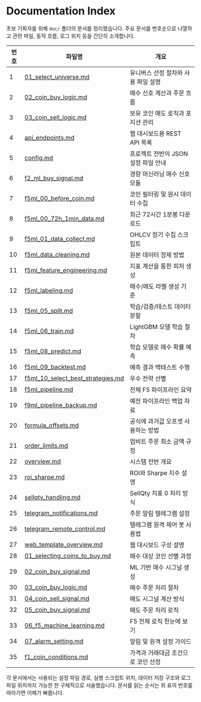 # Documentation Index

초보 기획자를 위해 `doc/` 폴더의 문서를 정리했습니다. 주요 문서를 번호순으로 나열하고 관련 파일, 동작 흐름, 로그 위치 등을 간단히 소개합니다.

| 번호 | 파일명 | 개요 |
| --- | --- | --- |
| 1 | [01_select_universe.md](01_select_universe.md) | 유니버스 선정 절차와 사용 파일 설명 |
| 2 | [02_coin_buy_logic.md](02_coin_buy_logic.md) | 매수 신호 계산과 주문 흐름 |
| 3 | [03_coin_sell_logic.md](03_coin_sell_logic.md) | 보유 코인 매도 로직과 포지션 관리 |
| 4 | [api_endpoints.md](api_endpoints.md) | 웹 대시보드용 REST API 목록 |
| 5 | [config.md](config.md) | 프로젝트 전반의 JSON 설정 파일 안내 |
| 6 | [f2_ml_buy_signal.md](f2_ml_buy_signal.md) | 경량 머신러닝 매수 신호 모듈 |
| 7 | [f5ml_00_before_coin.md](f5ml_00_before_coin.md) | 코인 필터링 및 원시 데이터 수집 |
| 8 | [f5ml_00_72h_1min_data.md](f5ml_00_72h_1min_data.md) | 최근 72시간 1분봉 다운로드 |
| 9 | [f5ml_01_data_collect.md](f5ml_01_data_collect.md) | OHLCV 정기 수집 스크립트 |
| 10 | [f5ml_data_cleaning.md](f5ml_data_cleaning.md) | 원본 데이터 정제 방법 |
| 11 | [f5ml_feature_engineering.md](f5ml_feature_engineering.md) | 지표 계산을 통한 피처 생성 |
| 12 | [f5ml_labeling.md](f5ml_labeling.md) | 매수/매도 라벨 생성 기준 |
| 13 | [f5ml_05_split.md](f5ml_05_split.md) | 학습/검증/테스트 데이터 분할 |
| 14 | [f5ml_06_train.md](f5ml_06_train.md) | LightGBM 모델 학습 절차 |
| 15 | [f5ml_08_predict.md](f5ml_08_predict.md) | 학습 모델로 매수 확률 예측 |
| 16 | [f5ml_09_backtest.md](f5ml_09_backtest.md) | 예측 결과 백테스트 수행 |
| 17 | [f5ml_10_select_best_strategies.md](f5ml_10_select_best_strategies.md) | 우수 전략 선별 |
| 18 | [f5ml_pipeline.md](f5ml_pipeline.md) | 전체 F5 파이프라인 요약 |
| 19 | [f9ml_pipeline_backup.md](f9ml_pipeline_backup.md) | 예전 파이프라인 백업 자료 |
| 20 | [formula_offsets.md](formula_offsets.md) | 공식에 과거값 오프셋 사용하는 방법 |
| 21 | [order_limits.md](order_limits.md) | 업비트 주문 최소 금액 규정 |
| 22 | [overview.md](overview.md) | 시스템 전반 개요 |
| 23 | [roi_sharpe.md](roi_sharpe.md) | ROI와 Sharpe 지수 설명 |
| 24 | [sellqty_handling.md](sellqty_handling.md) | SellQty 지표 0 처리 방식 |
| 25 | [telegram_notifications.md](telegram_notifications.md) | 주문 알림 텔레그램 설정 |
| 26 | [telegram_remote_control.md](telegram_remote_control.md) | 텔레그램 원격 제어 봇 사용법 |
| 27 | [web_template_overview.md](web_template_overview.md) | 웹 대시보드 구성 설명 |
| 28 | [01_selecting_coins_to_buy.md](01_selecting_coins_to_buy.md) | 매수 대상 코인 선별 과정 |
| 29 | [02_coin_buy_signal.md](02_coin_buy_signal.md) | ML 기반 매수 시그널 생성 |
| 30 | [03_coin_buy_logic.md](03_coin_buy_logic.md) | 매수 주문 처리 절차 |
| 31 | [04_coin_sell_signal.md](04_coin_sell_signal.md) | 매도 시그널 계산 방식 |
| 32 | [05_coin_buy_signal.md](05_coin_buy_signal.md) | 매도 주문 처리 로직 |
| 33 | [06_f5_machine_learning.md](06_f5_machine_learning.md) | F5 전체 로직 한눈에 보기 |
| 34 | [07_alarm_setting.md](07_alarm_setting.md) | 알림 및 원격 설정 가이드 |
| 35 | [f1_coin_conditions.md](f1_coin_conditions.md) | 가격과 거래대금 조건으로 코인 선정 |
각 문서에서는 사용되는 설정 파일 경로, 실행 스크립트 위치, 데이터 저장 구조와 로그 파일 위치까지 가능한 한 구체적으로 서술했습니다. 문서를 읽는 순서는 위 표의 번호를 따라가면 이해가 빠릅니다.
